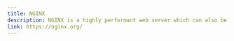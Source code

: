 ```yaml
---
title: NGINX
description: NGINX is a highly performant web server which can also be used as a reverse proxy, mail proxy, load balancer and HTTP cache.
link: https://nginx.org/
---
```



